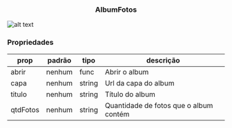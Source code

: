 <h3 align="center">AlbumFotos</h3> 

![alt text](https://media.giphy.com/media/l1J9Jj9CgcwhwSaM8/giphy.gif)

### Propriedades 
| prop | padrão | tipo | descrição |
| ---- | ---- | ----| ---- |
| abrir | nenhum | func | Abrir o album | 
| capa | nenhum | string | Url da capa do album | 
| titulo | nenhum | string | Título do album |
| qtdFotos | nenhum | string | Quantidade de fotos que o album contém |
